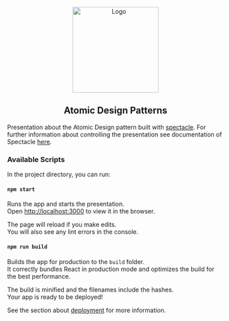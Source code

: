 <p align="center">
    <img src="https://atomic-design-pattern-presentation.vercel.app/logo.png" width="200" alt="Logo"/>
</p>
<h2 align="center">Atomic Design Patterns</h2>

Presentation about the Atomic Design pattern built with [spectacle](https://formidable.com/open-source/spectacle/).
For further information about controlling the presentation see documentation of Spectacle [here](https://formidable.com/open-source/spectacle/docs/basic-concepts/).

### Available Scripts

In the project directory, you can run:

#### `npm start`

Runs the app and starts the presentation.\
Open [http://localhost:3000](http://localhost:3000) to view it in the browser.

The page will reload if you make edits.\
You will also see any lint errors in the console.

#### `npm run build`

Builds the app for production to the `build` folder.\
It correctly bundles React in production mode and optimizes the build for the best performance.

The build is minified and the filenames include the hashes.\
Your app is ready to be deployed!

See the section about [deployment](https://facebook.github.io/create-react-app/docs/deployment) for more information.

